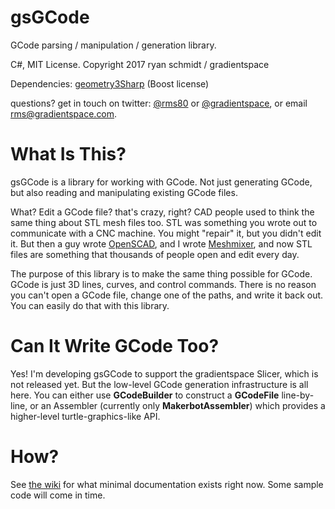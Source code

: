 # gsGCode

GCode parsing / manipulation / generation library. 

C#, MIT License. Copyright 2017 ryan schmidt / gradientspace

Dependencies: [geometry3Sharp](https://github.com/gradientspace/geometry3Sharp) (Boost license)

questions? get in touch on twitter: [@rms80](http://www.twitter.com/rms80) or [@gradientspace](http://www.twitter.com/gradientspace), 
or email [rms@gradientspace.com](mailto:rms@gradientspace.com?subject=gsGCode).

# What Is This?

gsGCode is a library for working with GCode. Not just generating GCode, but also reading and manipulating existing GCode files.

What? Edit a GCode file? that's crazy, right? CAD people used to think the same thing about STL mesh files too.
STL was something you wrote out to communicate with a CNC machine. You might "repair" it, but you didn't edit it.
But then a guy wrote [OpenSCAD](http://www.openscad.org/), and I wrote [Meshmixer](http://www.meshmixer.com), and now STL
files are something that thousands of people open and edit every day.

The purpose of this library is to make the same thing possible for GCode. GCode is just 3D lines, curves, and
control commands. There is no reason you can't open a GCode file, change one of the paths, and write it back out. 
You can easily do that with this library.

# Can It Write GCode Too?

Yes! I'm developing gsGCode to support the gradientspace Slicer, which is not released yet. But the low-level GCode generation 
infrastructure is all here. You can either use **GCodeBuilder** to construct a **GCodeFile** line-by-line, or an Assembler 
(currently only **MakerbotAssembler**) which provides a higher-level turtle-graphics-like API. 

# How?

See [the wiki](https://github.com/gradientspace/gsGCode/wiki) for what minimal documentation exists right now.
Some sample code will come in time. 
